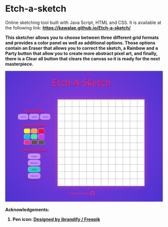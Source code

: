 # Etch-a-sketch
Online sketching tool built with Java Script, HTML and CSS.
It is available at the following link: <strong>https://kawalae.github.io/Etch-a-sketch/<strong>

This sketcher allows you to choose between three different grid formats and provides a <strong>color panel<strong> as well as additional options. Those options contain an <strong>Eraser<strong> that allows you to correct the sketch, a <strong>Rainbow<strong> and a <strong>Party<strong> button that allow you to create more abstract pixel art, and
finally, there is a <strong>Clear all<strong> button that clears the canvas so it is ready for the next masterpiece.

 <img src="Pictures/page.png" alt="Screenshot of the project."> 

Acknowledgements:
1. Pen icon: <a href="http://www.freepik.com">Designed by ibrandify / Freepik</a>




